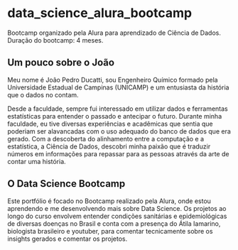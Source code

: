# data_science_alura_bootcamp
Bootcamp organizado pela Alura para aprendizado de Ciência de Dados. Duração do bootcamp: 4 meses.

## Um pouco sobre o João

Meu nome é João Pedro Ducatti, sou Engenheiro Químico formado pela Universidade Estadual de Campinas (UNICAMP) e um entusiasta da história que o dados no contam. 

Desde a faculdade, sempre fui interessado em utilizar dados e ferramentas estatísticas para entender o passado e antecipar o futuro. Durante minha faculdade, eu tive diversas experiências e acadêmicas que sentia que poderiam ser alavancadas com o uso adequado do banco de dados que era gerado.
Com a descoberta do alinhamento entre a computação e a estatística, a Ciência de Dados, descobri minha paixão que é traduzir números em informações para repassar para as pessoas através da arte de contar uma história.

## O Data Science Bootcamp

Este portfólio é focado no Bootcamp realizado pela Alura, onde estou aprendendo e me desenvolvendo mais sobre Data Science. Os projetos ao longo do curso envolvem entender condições sanitárias e epidemiológicas de diversas doenças no Brasil e conta com a presença do Átila Iamarino, biologista brasileiro e youtuber, para comentar tecnicamente sobre os insights gerados e comentar os projetos.

